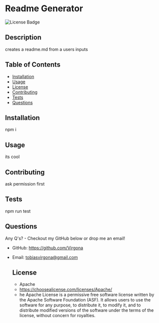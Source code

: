 # Readme Generator

  ![License Badge](https://img.shields.io/badge/license-Apache-green.svg)

  ## Description
  creates a readme.md from a users inputs
  
  ## Table of Contents
  
  * [Installation](#installation)
  * [Usage](#usage)
  * [License](#license)
  * [Contributing](#contributing)
  * [Tests](#tests)
  * [Questions](#questions)
  
  ## Installation
  
  npm i
  
  ## Usage
  
  its cool
  
  ## Contributing
  
  ask permission first
  
  ## Tests
  
  npm run test
  
  ## Questions

  Any Q's? - Checkout my GitHub below or drop me an email!

  - GitHub: https://github.com/Virgona
  - Email: tobiasvirgona@gmail.com

  
    ## License
    - Apache
    - https://choosealicense.com/licenses/Apache/
    - he Apache License is a permissive free software license written by the Apache Software Foundation (ASF). 
  It allows users to use the software for any purpose, to distribute it, to modify it, and to distribute modified versions of the software under the terms of the license, without concern for royalties.
    
    
